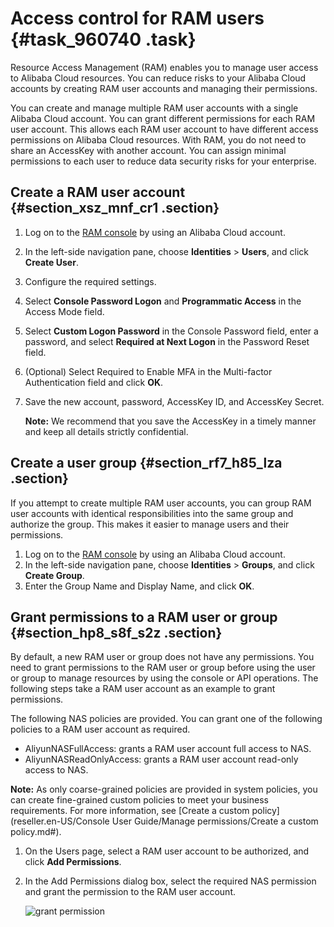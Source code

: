 # Access control for RAM users {#task_960740 .task}

Resource Access Management \(RAM\) enables you to manage user access to Alibaba Cloud resources. You can reduce risks to your Alibaba Cloud accounts by creating RAM user accounts and managing their permissions.

You can create and manage multiple RAM user accounts with a single Alibaba Cloud account. You can grant different permissions for each RAM user account. This allows each RAM user account to have different access permissions on Alibaba Cloud resources. With RAM, you do not need to share an AccessKey with another account. You can assign minimal permissions to each user to reduce data security risks for your enterprise.

## Create a RAM user account {#section_xsz_mnf_cr1 .section}

1.  Log on to the [RAM console](https://ram.console.aliyun.com/overview) by using an Alibaba Cloud account.
2.  In the left-side navigation pane, choose **Identities** \> **Users**, and click **Create User**.
3.  Configure the required settings.
4.  Select **Console Password Logon** and **Programmatic Access** in the Access Mode field.
5.  Select **Custom Logon Password** in the Console Password field, enter a password, and select **Required at Next Logon** in the Password Reset field.
6.  \(Optional\) Select Required to Enable MFA in the Multi-factor Authentication field and click **OK**.
7.  Save the new account, password, AccessKey ID, and AccessKey Secret. 

    **Note:** We recommend that you save the AccessKey in a timely manner and keep all details strictly confidential.


## Create a user group {#section_rf7_h85_lza .section}

If you attempt to create multiple RAM user accounts, you can group RAM user accounts with identical responsibilities into the same group and authorize the group. This makes it easier to manage users and their permissions.

1.  Log on to the [RAM console](https://ram.console.aliyun.com/overview) by using an Alibaba Cloud account.
2.  In the left-side navigation pane, choose **Identities** \> **Groups**, and click **Create Group**.
3.  Enter the Group Name and Display Name, and click **OK**.

## Grant permissions to a RAM user or group {#section_hp8_s8f_s2z .section}

By default, a new RAM user or group does not have any permissions. You need to grant permissions to the RAM user or group before using the user or group to manage resources by using the console or API operations. The following steps take a RAM user account as an example to grant permissions.

The following NAS policies are provided. You can grant one of the following policies to a RAM user account as required.

-   AliyunNASFullAccess: grants a RAM user account full access to NAS.
-   AliyunNASReadOnlyAccess: grants a RAM user account read-only access to NAS.

**Note:** As only coarse-grained policies are provided in system policies, you can create fine-grained custom policies to meet your business requirements. For more information, see [Create a custom policy](reseller.en-US/Console User Guide/Manage permissions/Create a custom policy.md#).

1.  On the Users page, select a RAM user account to be authorized, and click **Add Permissions**.
2.  In the Add Permissions dialog box, select the required NAS permission and grant the permission to the RAM user account. 

    ![grant permission](http://static-aliyun-doc.oss-cn-hangzhou.aliyuncs.com/assets/img/776283/156576572352606_en-US.png)


